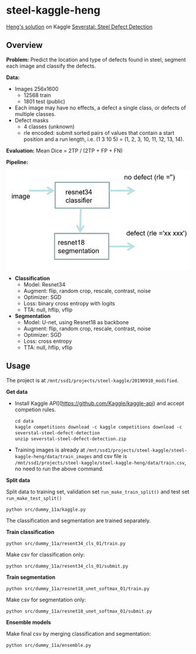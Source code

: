 # steel-kaggle-heng
[Heng's solution](https://www.kaggle.com/c/severstal-steel-defect-detection/discussion/106462) on Kaggle [Severstal: Steel Defect Detection](https://www.kaggle.com/c/severstal-steel-defect-detection)

## Overview
**Problem:** Predict the location and type of defects found in steel, segment each image and classify the defects.

**Data:**

- Images 256x1600
    - 12568 train
    - 1801 test (public)
- Each image may have no effects, a defect a single class, or defects of multiple classes.
- Defect masks
    - 4 classes (unknown)
    - rle encoded: submit sorted pairs of values that contain a start position and a run length, i.e. (1 3 10 5) = (1, 2, 3, 10, 11, 12, 13, 14).

**Evaluation:** Mean Dice = 2TP / (2TP + FP + FN)


**Pipeline:**

<img src="https://github.com/chinhnt0110/steel-kaggle-heng/blob/master/heng-pipeline.png" width=500 align=center>

- **Classification**
  - Model: Resnet34
  - Augment: flip, random crop, rescale, contrast, noise
  - Optimizer: SGD
  - Loss: binary cross entropy with logits
  - TTA: null, hflip, vflip
- **Segmentation**
  - Model: U-net, using Resnet18 as backbone
  - Augment: flip, random crop, rescale, contrast, noise
  - Optimizer: SGD
  - Loss: cross entropy
  - TTA: null, hflip, vflip

## Usage

The project is at `/mnt/ssd1/projects/steel-kaggle/20190910_modified`.

**Get data**
  
 - Install Kaggle API](https://github.com/Kaggle/kaggle-api) and accept competion rules.

      ``` 
      cd data
      kaggle competitions download -c kaggle competitions download -c severstal-steel-defect-detection
      unzip severstal-steel-defect-detection.zip
      ```
- Training images is already at `/mnt/ssd1/projects/steel-kaggle/steel-kaggle-heng/data/train_images` and csv file is `/mnt/ssd1/projects/steel-kaggle/steel-kaggle-heng/data/train.csv`, no need to run the above command.

**Split data**

  Split data to training set, validation set `run_make_train_split()` and test set `run_make_test_split()`
  ```
  python src/dummy_11a/kaggle.py
  ```
The classification and segmentation are trained separately.

**Train classification**
```
python src/dummy_11a/resent34_cls_01/train.py
```
Make csv for classification only:
```
python src/dummy_11a/resent34_cls_01/submit.py
```

**Train segmentation**
```
python src/dummy_11a/resnet18_unet_softmax_01/train.py
```
Make csv for segmentation only:
```
python src/dummy_11a/resnet18_unet_softmax_01/submit.py
```
**Ensemble models**

Make final csv by merging classification and segmentation:
```
python src/dummy_11a/ensemble.py
```
